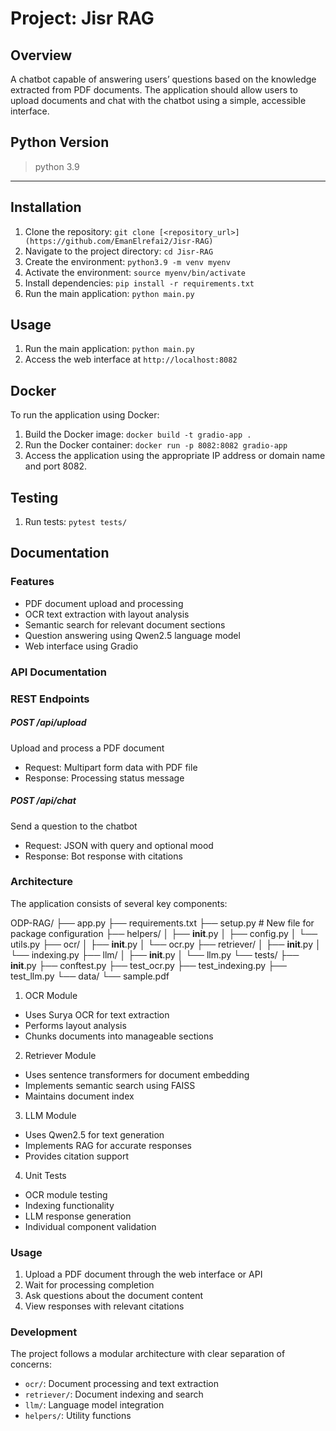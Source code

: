 # Project: Jisr RAG


## Overview
A chatbot capable of answering users’ questions based on the knowledge extracted from PDF documents. The application should allow users to upload documents and chat with the chatbot using a simple, accessible interface.


## Python Version

   > python 3.9


***

## Installation

1. Clone the repository: `git clone [<repository_url>](https://github.com/EmanElrefai2/Jisr-RAG)`
2. Navigate to the project directory: `cd Jisr-RAG`
3. Create the environment: `python3.9 -m venv myenv`
4. Activate the environment: `source myenv/bin/activate`
5. Install dependencies: `pip install -r requirements.txt`
6. Run the main application: `python main.py`


## Usage

1. Run the main application: `python main.py`
2. Access the web interface at `http://localhost:8082`


## Docker

To run the application using Docker:

1. Build the Docker image: `docker build -t gradio-app .`
2. Run the Docker container: `docker run -p 8082:8082 gradio-app`
3. Access the application using the appropriate IP address or domain name and port 8082.

## Testing

1. Run tests: `pytest tests/`


## Documentation

### Features

- PDF document upload and processing
- OCR text extraction with layout analysis
- Semantic search for relevant document sections
- Question answering using Qwen2.5 language model
- Web interface using Gradio

### API Documentation

### REST Endpoints

##### POST /api/upload
Upload and process a PDF document
- Request: Multipart form data with PDF file
- Response: Processing status message

##### POST /api/chat
Send a question to the chatbot
- Request: JSON with query and optional mood
- Response: Bot response with citations

### Architecture

The application consists of several key components:

ODP-RAG/
├── app.py
├── requirements.txt
├── setup.py           # New file for package configuration
├── helpers/
│   ├── __init__.py
│   ├── config.py
│   └── utils.py
├── ocr/
│   ├── __init__.py
│   └── ocr.py
├── retriever/
│   ├── __init__.py
│   └── indexing.py
├── llm/
│   ├── __init__.py
│   └── llm.py
└── tests/
    ├── __init__.py
    ├── conftest.py
    ├── test_ocr.py
    ├── test_indexing.py
    ├── test_llm.py
    └── data/
        └── sample.pdf

1. OCR Module
- Uses Surya OCR for text extraction
- Performs layout analysis
- Chunks documents into manageable sections

2. Retriever Module
- Uses sentence transformers for document embedding
- Implements semantic search using FAISS
- Maintains document index

3. LLM Module
- Uses Qwen2.5 for text generation
- Implements RAG for accurate responses
- Provides citation support


4. Unit Tests
- OCR module testing
- Indexing functionality
- LLM response generation
- Individual component validation

### Usage

1. Upload a PDF document through the web interface or API
2. Wait for processing completion
3. Ask questions about the document content
4. View responses with relevant citations

### Development

The project follows a modular architecture with clear separation of concerns:
- `ocr/`: Document processing and text extraction
- `retriever/`: Document indexing and search
- `llm/`: Language model integration
- `helpers/`: Utility functions




